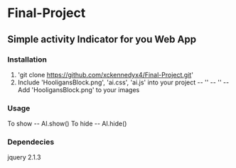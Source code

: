 # Final-Project
## Simple activity Indicator for you Web App

### Installation
  1.  'git clone https://github.com/xckennedyx4/Final-Project.git'
  2.  Include 'HooligansBlock.png', 'ai.css', 'ai.js' into your project
    -- '<script src='src/ai.js' type='text/javascript'> </script>'
    -- '<link href='src/ai.css' rel='stylesheet' type='text/css'>'
    -- Add 'HooligansBlock.png' to your images

### Usage
  To show
    -- AI.show()
  To hide
    -- AI.hide()

### Dependecies
  jquery 2.1.3
